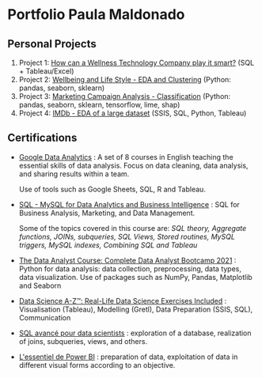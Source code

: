 # Portfolio Paula Maldonado

## Personal Projects
1. Project 1: [How can a Wellness Technology Company play it smart?](https://github.com/pcmaldonado/How-Can-a-Wellness-Technology-Company-Play-It-Smart) (SQL + Tableau/Excel) 
2. Project 2: [Wellbeing and Life Style - EDA and Clustering](https://github.com/pcmaldonado/WellbeingAnalysis) (Python: pandas, seaborn, sklearn) 
3. Project 3: [Marketing Campaign Analysis - Classification](https://github.com/pcmaldonado/MarketingCampaignClassification) (Python: pandas, seaborn, sklearn, tensorflow, lime, shap)
4. Project 4: [IMDb - EDA of a large dataset](https://github.com/pcmaldonado/IMDb) (SSIS, SQL, Python, Tableau)

## Certifications
* [Google Data Analytics](https://coursera.org/share/93014798e8c45a50ea17511dff143504) : A set of 8 courses in English teaching the essential skills of data analysis. Focus on data cleaning, data analysis, and sharing results within a team. 

  Use of tools such as Google Sheets, SQL, R and Tableau.
 
 * [SQL - MySQL for Data Analytics and Business Intelligence](http://ude.my/UC-c2694776-266e-4ae3-ab9b-046d550a518e) : SQL for Business Analysis, Marketing, and Data Management. 
 
    Some of the topics covered in this course are: *SQL theory, Aggregate functions, JOINs, subqueries, SQL Views, Stored routines, MySQL triggers, MySQL indexes, Combining SQL and Tableau*
  
  * [The Data Analyst Course: Complete Data Analyst Bootcamp 2021](https://www.udemy.com/certificate/UC-bd903589-34da-4189-8181-f30de4e664e3/) : Python for data analysis: data collection, preprocessing, data types, data visualization. Use of packages such as NumPy, Pandas, Matplotlib and Seaborn
  
  * [Data Science A-Z™: Real-Life Data Science Exercises Included](https://www.udemy.com/certificate/UC-399f6599-6939-460d-80ea-3d9333436af3/) : Visualisation (Tableau), Modelling (Gretl), Data Preparation (SSIS, SQL), Communication
  
 * [SQL avancé pour data scientists](https://www.linkedin.com/learning/sql-avance-pour-les-data-scientists?trk=share_certificate) : exploration of a database, realization of joins, subqueries, views, and others.

* [L'essentiel de Power BI](https://www.linkedin.com/learning/l-essentiel-de-power-bi?trk=share_certificate) :  preparation of data, exploitation of data in different visual forms according to an objective. 

